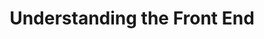 ---
layout: page
title: 2. Understanding the Front End
pos: 2
desc: Know how to develop the frontend of the website, and learn about the data flow in the frontend.
---